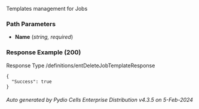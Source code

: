 






 
Templates management for Jobs  


### Path Parameters

 - **Name** (_string, required_) 




### Response Example (200)
Response Type /definitions/entDeleteJobTemplateResponse

```
{
  "Success": true
}
```




###### Auto generated by Pydio Cells Enterprise Distribution v4.3.5 on 5-Feb-2024
